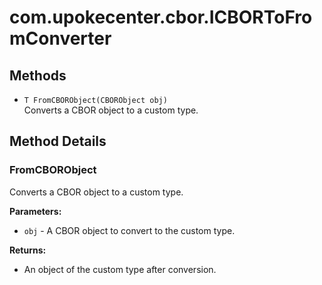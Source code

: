 # com.upokecenter.cbor.ICBORToFromConverter

## Methods

* `T FromCBORObject​(CBORObject obj)`<br>
 Converts a CBOR object to a custom type.

## Method Details

### <a id='FromCBORObject(com.upokecenter.cbor.CBORObject)'>FromCBORObject</a>

Converts a CBOR object to a custom type.

**Parameters:**

* <code>obj</code> - A CBOR object to convert to the custom type.

**Returns:**

* An object of the custom type after conversion.
